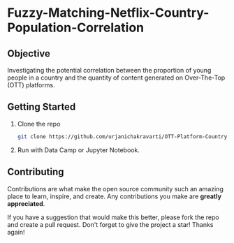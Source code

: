 # Fuzzy-Matching-Netflix-Country-Population-Correlation

## Objective
Investigating the potential correlation between the proportion of young people in a country and the quantity of content generated on Over-The-Top (OTT) platforms.

## Getting Started
1. Clone the repo
   ```sh
   git clone https://github.com/urjanichakravarti/OTT-Platform-Country-Population-Correlation-Using-Fuzzy-Matching.git
   ```

2. Run with Data Camp or Jupyter Notebook.

## Contributing

Contributions are what make the open source community such an amazing place to learn, inspire, and create. Any contributions you make are **greatly appreciated**.

If you have a suggestion that would make this better, please fork the repo and create a pull request. Don't forget to give the project a star! Thanks again!
